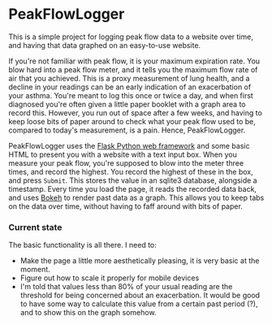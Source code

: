 <h1>PeakFlowLogger</h1>

This is a simple project for logging peak flow data to a website over time, and having that data graphed on an easy-to-use website.

If you're not familiar with peak flow, it is your maximum expiration rate.  You blow hard into a peak flow meter, and it tells you the maximum flow rate of air that you achieved.  This is a proxy measurement of lung health, and a decline in your readings can be an early indication of an exacerbation of your asthma.  You're meant to log this once or twice a day, and when first diagnosed you're often given a little paper booklet with a graph area to record this.  However, you run out of space after a few weeks, and having to keep loose bits of paper around to check what your peak flow used to be, compared to today's measurement, is a pain.  Hence, PeakFlowLogger.

PeakFlowLogger uses the [Flask Python web framework](https://flask.palletsprojects.com/en/stable/) and some basic HTML to present you with a website with a text input box.  When you measure your peak flow, you're supposed to blow into the meter three times, and record the highest.  You record the highest of these in the box, and press `Submit`.  This stores the value in an sqlite3 database, alongside a timestamp.  Every time you load the page, it reads the recorded data back, and uses [Bokeh](https://bokeh.org/) to render past data as a graph.  This allows you to keep tabs on the data over time, without having to faff around with bits of paper.

<h3>Current state</h3>
The basic functionality is all there.  I need to:

* Make the page a little more aesthetically pleasing, it is very basic at the moment.
* Figure out how to scale it properly for mobile devices
* I'm told that values less than 80% of your usual reading are the threshold for being concerned about an exacerbation.  It would be good to have some way to calculate this value from a certain past period (?), and to show this on the graph somehow.
